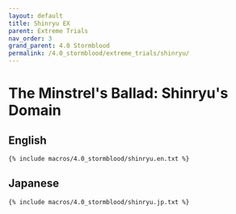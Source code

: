```yaml
---
layout: default
title: Shinryu EX
parent: Extreme Trials
nav_order: 3
grand_parent: 4.0 Stormblood
permalink: /4.0_stormblood/extreme_trials/shinryu/
---
```


# The Minstrel's Ballad: Shinryu's Domain

## English
```
{% include macros/4.0_stormblood/shinryu.en.txt %}
```

## Japanese
```
{% include macros/4.0_stormblood/shinryu.jp.txt %}
```

<script data-goatcounter="https://tuufless.goatcounter.com/count"
        async src="//gc.zgo.at/count.js"></script>
